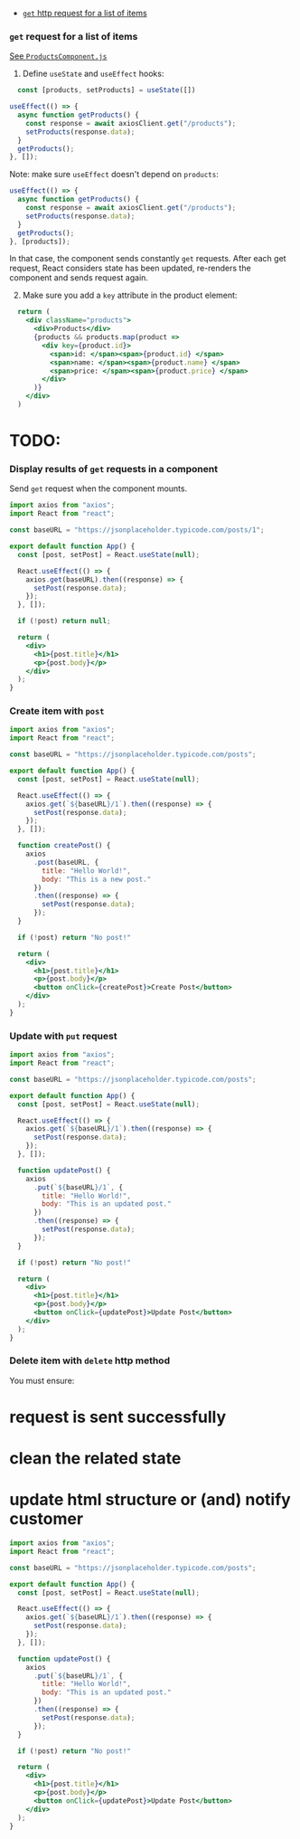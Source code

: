 
* [`get` http request for a list of items](#get-request-for-a-list-of-items)

### `get` request for a list of items

[See `ProductsComponent.js`](../react-axios-app/src/components/products/ProductsComponent.js)

1. Define `useState` and `useEffect` hooks:
```jsx
  const [products, setProducts] = useState([])

useEffect(() => {
  async function getProducts() {
    const response = await axiosClient.get("/products");
    setProducts(response.data);
  }
  getProducts();
}, []);
```
Note: make sure `useEffect` doesn't depend on `products`:
```jsx
useEffect(() => {
  async function getProducts() {
    const response = await axiosClient.get("/products");
    setProducts(response.data);
  }
  getProducts();
}, [products]);
```

In that case, the component sends constantly `get` requests. 
After each get request, React considers state has been updated, re-renders the component and sends request again.

2. Make sure you add a `key` attribute in the product element:
```jsx
  return (
    <div className="products">
      <div>Products</div>
      {products && products.map(product =>
        <div key={product.id}>
          <span>id: </span><span>{product.id} </span>
          <span>name: </span><span>{product.name} </span>
          <span>price: </span><span>{product.price} </span>
        </div>
      )}
    </div>
  )
```

# TODO:

### Display results of `get` requests in a component

Send `get` request when the component mounts.

```jsx
import axios from "axios";
import React from "react";

const baseURL = "https://jsonplaceholder.typicode.com/posts/1";

export default function App() {
  const [post, setPost] = React.useState(null);

  React.useEffect(() => {
    axios.get(baseURL).then((response) => {
      setPost(response.data);
    });
  }, []);

  if (!post) return null;

  return (
    <div>
      <h1>{post.title}</h1>
      <p>{post.body}</p>
    </div>
  );
}
```


### Create item with `post`

```jsx
import axios from "axios";
import React from "react";

const baseURL = "https://jsonplaceholder.typicode.com/posts";

export default function App() {
  const [post, setPost] = React.useState(null);

  React.useEffect(() => {
    axios.get(`${baseURL}/1`).then((response) => {
      setPost(response.data);
    });
  }, []);

  function createPost() {
    axios
      .post(baseURL, {
        title: "Hello World!",
        body: "This is a new post."
      })
      .then((response) => {
        setPost(response.data);
      });
  }

  if (!post) return "No post!"

  return (
    <div>
      <h1>{post.title}</h1>
      <p>{post.body}</p>
      <button onClick={createPost}>Create Post</button>
    </div>
  );
}
```


### Update with `put` request
```jsx
import axios from "axios";
import React from "react";

const baseURL = "https://jsonplaceholder.typicode.com/posts";

export default function App() {
  const [post, setPost] = React.useState(null);

  React.useEffect(() => {
    axios.get(`${baseURL}/1`).then((response) => {
      setPost(response.data);
    });
  }, []);

  function updatePost() {
    axios
      .put(`${baseURL}/1`, {
        title: "Hello World!",
        body: "This is an updated post."
      })
      .then((response) => {
        setPost(response.data);
      });
  }

  if (!post) return "No post!"

  return (
    <div>
      <h1>{post.title}</h1>
      <p>{post.body}</p>
      <button onClick={updatePost}>Update Post</button>
    </div>
  );
}
```

### Delete item with `delete` http method

You must ensure:
# request is sent successfully
# clean the related state
# update html structure or (and) notify customer

```jsx
import axios from "axios";
import React from "react";

const baseURL = "https://jsonplaceholder.typicode.com/posts";

export default function App() {
  const [post, setPost] = React.useState(null);

  React.useEffect(() => {
    axios.get(`${baseURL}/1`).then((response) => {
      setPost(response.data);
    });
  }, []);

  function updatePost() {
    axios
      .put(`${baseURL}/1`, {
        title: "Hello World!",
        body: "This is an updated post."
      })
      .then((response) => {
        setPost(response.data);
      });
  }

  if (!post) return "No post!"

  return (
    <div>
      <h1>{post.title}</h1>
      <p>{post.body}</p>
      <button onClick={updatePost}>Update Post</button>
    </div>
  );
}
```
